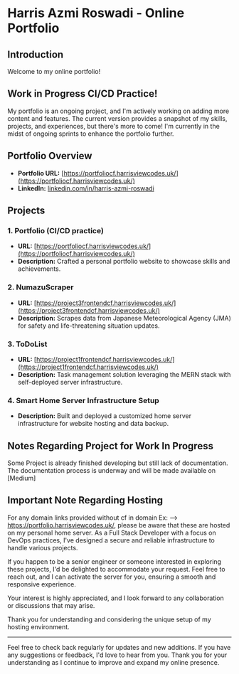 # Harris Azmi Roswadi - Online Portfolio

## Introduction

Welcome to my online portfolio!

## Work in Progress CI/CD Practice!

My portfolio is an ongoing project, and I'm actively working on adding more content and features. The current version provides a snapshot of my skills, projects, and experiences, but there's more to come! I'm currently in the midst of ongoing sprints to enhance the portfolio further.

## Portfolio Overview

- **Portfolio URL:** [https://portfoliocf.harrisviewcodes.uk/](https://portfoliocf.harrisviewcodes.uk/)
- **LinkedIn:** [linkedin.com/in/harris-azmi-roswadi](www.linkedin.com/in/harris-azmi-roswadi)

## Projects

### 1. Portfolio (CI/CD practice)

- **URL:** [https://portfoliocf.harrisviewcodes.uk/](https://portfoliocf.harrisviewcodes.uk/)
- **Description:** Crafted a personal portfolio website to showcase skills and achievements.

### 2. NumazuScraper

- **URL:** [https://project3frontendcf.harrisviewcodes.uk/](https://project3frontendcf.harrisviewcodes.uk/)
- **Description:** Scrapes data from Japanese Meteorological Agency (JMA) for safety and life-threatening situation updates.

### 3. ToDoList

- **URL:** [https://project1frontendcf.harrisviewcodes.uk/](https://project1frontendcf.harrisviewcodes.uk/)
- **Description:** Task management solution leveraging the MERN stack with self-deployed server infrastructure.

### 4. Smart Home Server Infrastructure Setup

- **Description:** Built and deployed a customized home server infrastructure for website hosting and data backup.

## Notes Regarding Project for Work In Progress

Some Project is already finished developing but still lack of documentation. The documentation process is underway and will be made available on [Medium]

## Important Note Regarding Hosting

For any domain links provided without cf in domain Ex: --> https://portfolio.harrisviewcodes.uk/, please be aware that these are hosted on my personal home server. As a Full Stack Developer with a focus on DevOps practices, I've designed a secure and reliable infrastructure to handle various projects.

If you happen to be a senior engineer or someone interested in exploring these projects, I'd be delighted to accommodate your request. Feel free to reach out, and I can activate the server for you, ensuring a smooth and responsive experience.

Your interest is highly appreciated, and I look forward to any collaboration or discussions that may arise.

Thank you for understanding and considering the unique setup of my hosting environment.

---

Feel free to check back regularly for updates and new additions. If you have any suggestions or feedback, I'd love to hear from you. Thank you for your understanding as I continue to improve and expand my online presence.
